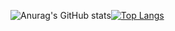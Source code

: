 ![Anurag's GitHub stats](https://github-readme-stats.vercel.app/api?username=ebbaj&show_icons=true&theme=gotham&title_color=fff)[![Top Langs](https://github-readme-stats.vercel.app/api/top-langs/?username=anuraghazra&layout=compact&theme=gotham&title_color=fff)](https://github.com/anuraghazra/github-readme-stats)


<!--
**ebbaj/ebbaj** is a ✨ _special_ ✨ repository because its `README.md` (this file) appears on your GitHub profile.

Here are some ideas to get you started:

- 🔭 I’m currently working on ...
- 🌱 I’m currently learning ...
- 👯 I’m looking to collaborate on ...
- 🤔 I’m looking for help with ...
- 💬 Ask me about ...
- 📫 How to reach me: ...
- 😄 Pronouns: ...
- ⚡ Fun fact: ...
-->
